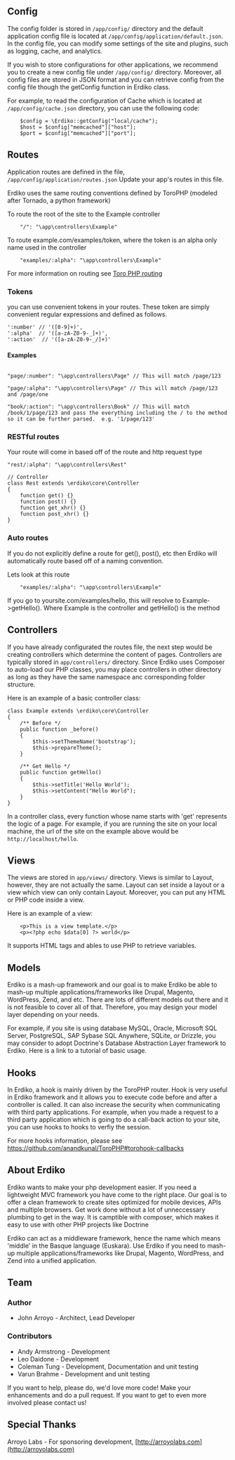 ## Config

The config folder is stored in `/app/config/` directory and the default application config file is located at `/app/config/application/default.json`.
In the config file, you can modify some settings of the site and plugins, such as logging, cache, and analytics.  

If you wish to store configurations for other applications, we recommend you to create a new config file under `/app/config/` directory. Moreover, all config files are stored in JSON format and you can retrieve config from the config file though the getConfig function in Erdiko class.  

For example, to read the configuration of Cache which is located at `/app/config/cache.json` directory, you can use the following code:

		$config = \Erdiko::getConfig("local/cache");
		$host = $config["memcached"]["host"];				
		$port = $config["memcached"]["port"];

## Routes

Application routes are defined in the file, `/app/config/application/routes.json`
Update your app's routes in this file.

Erdiko uses the same routing conventions defined by ToroPHP (modeled after Tornado, a python framework)

To route the root of the site to the Example controller

		"/": "\app\controllers\Example"

To route example.com/examples/token, where the token is an alpha only name used in the controller

		"examples/:alpha": "\app\controllers\Example"

For more information on routing see [Toro PHP routing](https://github.com/anandkunal/ToroPHP#routing-basics)

### Tokens

you can use convenient tokens in your routes.  These token are simply convenient regular expressions and defined as follows.

```':string' // '([a-zA-Z]+)'
':number' // '([0-9]+)',
':alpha'  // '([a-zA-Z0-9-_]+)',
':action'  // '([a-zA-Z0-9-_/]+)'
```

#### Examples

```"page/:string": "\app\controllers\Page" // This will match /page/one

"page/:number": "\app\controllers\Page" // This will match /page/123

"page/:alpha": "\app\controllers\Page" // This will match /page/123 and /page/one

"book/:action": "\app\controllers\Book" // This will match /book/1/page/123 and pass the everything including the / to the method so it can be further parsed.  e.g. '1/page/123'
```

### RESTful routes

Your route will come in based off of the route and http request type

```// Route (in routes.json)
"rest/:alpha": "\app\controllers\Rest"

// Controller
class Rest extends \erdiko\core\Controller
{
    function get() {}
    function post() {}
    function get_xhr() {}
    function post_xhr() {}
}
```

### Auto routes

If you do not explicitly define a route for get(), post(), etc then Erdiko will automatically route based off of a naming convention.

Lets look at this route

		"examples/:alpha": "\app\controllers\Example"

If you go to yoursite.com/examples/hello, this will resolve to Example->getHello().  Where Example is the controller and getHello() is the method

## Controllers

If you have already configurated the routes file, the next step would be creating controllers which determine the content of pages.  Controllers are typically stored in `app/controllers/` directory.  Since Erdiko uses Composer to auto-load our PHP classes, you may place controllers in other directory as long as they have the same namespace anc corresponding folder structure.

Here is an example of a basic controller class:

	class Example extends \erdiko\core\Controller
	{
		/** Before */
		public function _before()
		{
			$this->setThemeName('bootstrap');
			$this->prepareTheme();
		}

		/** Get Hello */
		public function getHello()
		{
			$this->setTitle('Hello World');
			$this->setContent("Hello World");
		}
	}

In a controller class, every function whose name starts with 'get' represents the logic of a page. For example, if you are running the site on your local machine, the url of the site on the example above would be `http://localhost/hello`.

## Views

The views are stored in `app/views/` directory.  Views is similar to Layout, however, they are not actually the same. Layout can set inside a layout or a view which view can only contain Layout. Moreover, you can put any HTML or PHP code inside a view.

Here is an example of a view:

		<p>This is a view template.</p>
		<p><?php echo $data[0] ?> world</p>

It supports HTML tags and ables to use PHP to retrieve variables.

## Models

Erdiko is a mash-up framework and our goal is to make Erdiko be able to mash-up multiple applications/frameworks like Drupal, Magento, WordPress, Zend, and etc.  There are lots of different models out there and it is not feasible to cover all of that.  Therefore, you may design your model layer depending on your needs.

For example, if you site is using database MySQL, Oracle, Microsoft SQL Server, PostgreSQL, SAP Sybase SQL Anywhere, SQLite, or Drizzle, you may consider to adopt Doctrine's Database Abstraction Layer framework to Erdiko.
Here is a link to a tutorial of basic usage.

## Hooks

In Erdiko, a hook is mainly driven by the ToroPHP router. Hook is very useful in Erdiko framework and it allows you to execute code before and after a controller is called.  It can also increase the security when communicating with third party applications.  For example, when you made a request to a third party application which is going to do a call-back action to your site, you can use hooks to hooks to verfiy the session.

For more hooks information, please see https://github.com/anandkunal/ToroPHP#torohook-callbacks

## About Erdiko

Erdiko wants to make your php development easier. If you need a lightweight MVC framework you have come to the right place. Our goal is to offer a clean framework to create sites optimized for mobile devices, APIs and multiple browsers.  Get work done without a lot of unneccessary plumbing to get in the way.  It is camptible with composer, which makes it easy to use with other PHP projects like Doctrine

Erdiko can act as a middleware framework, hence the name which means 'middle' in the Basque language (Euskara). Use Erdiko if you need to mash-up multiple applications/frameworks like Drupal, Magento, WordPress, and Zend into a unified application.

## Team

### Author

* John Arroyo - Architect, Lead Developer

### Contributors

* Andy Armstrong - Development
* Leo Daidone - Development
* Coleman Tung - Development, Documentation and unit testing
* Varun Brahme - Development and unit testing

If you want to help, please do, we'd love more code! Make your enhancements and do a pull request. If you want to get to even more involved please contact us!

## Special Thanks

Arroyo Labs - For sponsoring development, [http://arroyolabs.com](http://arroyolabs.com)
